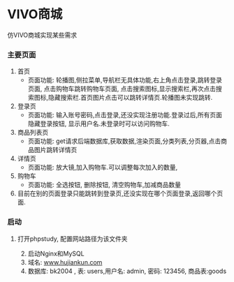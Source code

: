 # VIVO商城

仿VIVO商城实现某些需求

### 主要页面

1. 首页
   - 页面功能: 轮播图,侧拉菜单,导航栏无具体功能,右上角点击登录,跳转登录页面, 点击购物车跳转购物车页面, 点击搜索图标,显示搜索栏,再次点击搜索图标,隐藏搜索栏.首页图片点击可以跳转详情页.轮播图未实现跳转.
2. 登录页
   - 页面功能: 输入账号密码,点击登录,还没实现注册功能.登录过后,所有页面隐藏登录按钮, 显示用户名.未登录时可以访问购物车.
3. 商品列表页
   - 页面功能: get请求后端数据库,获取数据,渲染页面,分类列表,分页器,点击商品图片跳转详情页
4. 详情页
   - 页面功能: 放大镜,加入购物车.可以调整每次加入的数量,
5. 购物车
   - 页面功能: 全选按钮, 删除按钮, 清空购物车,加减商品数量
6. 目前在别的页面登录只能跳转到登录页,还没实现在哪个页面登录,返回哪个页面.

### 启动

1.  打开phpstudy, 配置网站路径为该文件夹

 	2. 启动Nginx和MySQL
   	3. 域名: www.hujiankun.com
   	4. 数据库: bk2004 , 表: users,用户名: admin, 密码: 123456,  商品表:goods